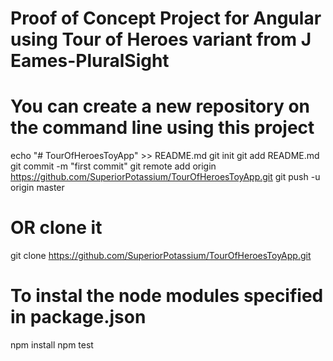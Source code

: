 # Proof of Concept Project for Angular using Tour of Heroes variant from J Eames-PluralSight

# You can create a new repository on the command line using this project

echo "# TourOfHeroesToyApp" >> README.md
git init
git add README.md
git commit -m "first commit"
git remote add origin https://github.com/SuperiorPotassium/TourOfHeroesToyApp.git
git push -u origin master

#  OR clone it
git clone https://github.com/SuperiorPotassium/TourOfHeroesToyApp.git

# To instal the node modules specified in package.json
npm install
npm test
